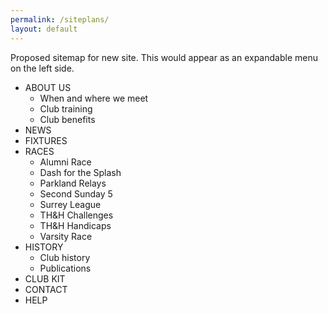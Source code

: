 ```yaml
---
permalink: /siteplans/
layout: default
---
```


Proposed sitemap for new site.  This would appear as an expandable menu on the left side.

 * ABOUT US
   - When and where we meet
   - Club training
   - Club benefits
 * NEWS
 * FIXTURES
 * RACES
   - Alumni Race
   - Dash for the Splash
   - Parkland Relays
   - Second Sunday 5
   - Surrey League
   - TH&H Challenges
   - TH&H Handicaps
   - Varsity Race
 * HISTORY
   - Club history
   - Publications
 * CLUB KIT
 * CONTACT
 * HELP
